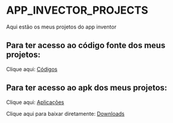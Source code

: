 # APP_INVECTOR_PROJECTS
Aqui estão os meus projetos do app inventor

## Para ter acesso ao código fonte dos meus projetos:
Clique aqui: [Códigos](https://github.com/Leonardo2745/APP_INVECTOR_PROJECTS/tree/main/PROJETOS)

## Para ter acesso ao apk dos meus projetos:
Clique aqui: [Aplicações](https://github.com/Leonardo2745/APP_INVECTOR_PROJECTS/tree/main/Assets) 

Clique aqui para baixar diretamente: [Downloads]()